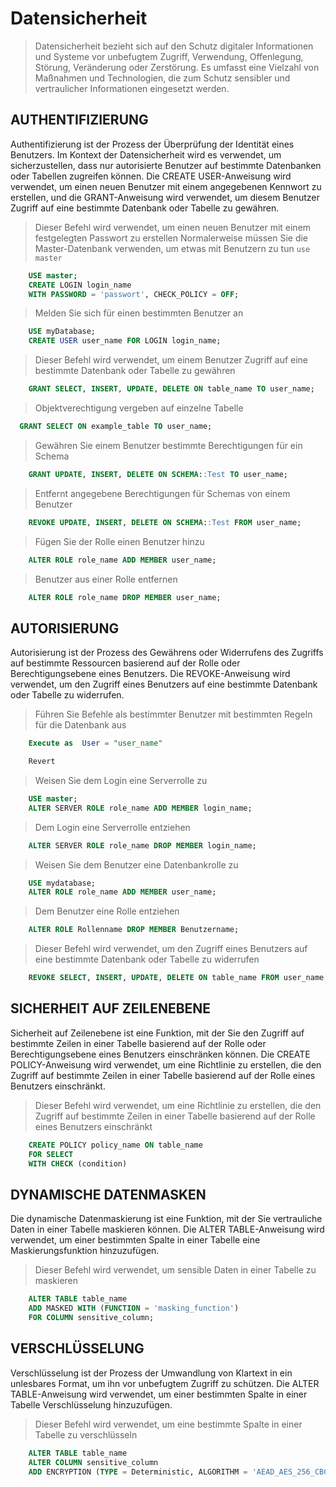 # Datensicherheit
> Datensicherheit bezieht sich auf den Schutz digitaler Informationen und Systeme vor unbefugtem Zugriff, Verwendung, Offenlegung, Störung, Veränderung oder Zerstörung. Es umfasst eine Vielzahl von Maßnahmen und Technologien, die zum Schutz sensibler und vertraulicher Informationen eingesetzt werden.
## AUTHENTIFIZIERUNG
Authentifizierung ist der Prozess der Überprüfung der Identität eines Benutzers. Im Kontext der Datensicherheit wird es verwendet, um sicherzustellen, dass nur autorisierte Benutzer auf bestimmte Datenbanken oder Tabellen zugreifen können. Die CREATE USER-Anweisung wird verwendet, um einen neuen Benutzer mit einem angegebenen Kennwort zu erstellen, und die GRANT-Anweisung wird verwendet, um diesem Benutzer Zugriff auf eine bestimmte Datenbank oder Tabelle zu gewähren.
> Dieser Befehl wird verwendet, um einen neuen Benutzer mit einem festgelegten Passwort zu erstellen
> Normalerweise müssen Sie die Master-Datenbank verwenden, um etwas mit Benutzern zu tun ```use master```
```SQL
    USE master;
    CREATE LOGIN login_name
    WITH PASSWORD = 'passwort', CHECK_POLICY = OFF;
```
> Melden Sie sich für einen bestimmten Benutzer an
```SQL
    USE myDatabase;
    CREATE USER user_name FOR LOGIN login_name;
```
> Dieser Befehl wird verwendet, um einem Benutzer Zugriff auf eine bestimmte Datenbank oder Tabelle zu gewähren
```SQL
    GRANT SELECT, INSERT, UPDATE, DELETE ON table_name TO user_name;
```
> Objektverechtigung vergeben auf einzelne Tabelle
```sql
  GRANT SELECT ON example_table TO user_name;
```
> Gewähren Sie einem Benutzer bestimmte Berechtigungen für ein Schema
```sql
    GRANT UPDATE, INSERT, DELETE ON SCHEMA::Test TO user_name;
```
> Entfernt angegebene Berechtigungen für Schemas von einem Benutzer
```sql
    REVOKE UPDATE, INSERT, DELETE ON SCHEMA::Test FROM user_name;
```
> Fügen Sie der Rolle einen Benutzer hinzu
```sql
    ALTER ROLE role_name ADD MEMBER user_name;
```
> Benutzer aus einer Rolle entfernen
```sql
    ALTER ROLE role_name DROP MEMBER user_name;
```
## AUTORISIERUNG
Autorisierung ist der Prozess des Gewährens oder Widerrufens des Zugriffs auf bestimmte Ressourcen basierend auf der Rolle oder Berechtigungsebene eines Benutzers. Die REVOKE-Anweisung wird verwendet, um den Zugriff eines Benutzers auf eine bestimmte Datenbank oder Tabelle zu widerrufen.
> Führen Sie Befehle als bestimmter Benutzer mit bestimmten Regeln für die Datenbank aus
```sql
    Execute as  User = "user_name"

    Revert
```
> Weisen Sie dem Login eine Serverrolle zu
```sql
    USE master;
    ALTER SERVER ROLE role_name ADD MEMBER login_name;
```
> Dem Login eine Serverrolle entziehen
```SQL
    ALTER SERVER ROLE role_name DROP MEMBER login_name;
```
> Weisen Sie dem Benutzer eine Datenbankrolle zu
```SQL
    USE mydatabase;
    ALTER ROLE role_name ADD MEMBER user_name;
```
> Dem Benutzer eine Rolle entziehen
```SQL
    ALTER ROLE Rollenname DROP MEMBER Benutzername;
```
> Dieser Befehl wird verwendet, um den Zugriff eines Benutzers auf eine bestimmte Datenbank oder Tabelle zu widerrufen
```SQL
    REVOKE SELECT, INSERT, UPDATE, DELETE ON table_name FROM user_name;
```
## SICHERHEIT AUF ZEILENEBENE
Sicherheit auf Zeilenebene ist eine Funktion, mit der Sie den Zugriff auf bestimmte Zeilen in einer Tabelle basierend auf der Rolle oder Berechtigungsebene eines Benutzers einschränken können. Die CREATE POLICY-Anweisung wird verwendet, um eine Richtlinie zu erstellen, die den Zugriff auf bestimmte Zeilen in einer Tabelle basierend auf der Rolle eines Benutzers einschränkt.
> Dieser Befehl wird verwendet, um eine Richtlinie zu erstellen, die den Zugriff auf bestimmte Zeilen in einer Tabelle basierend auf der Rolle eines Benutzers einschränkt
```sql
    CREATE POLICY policy_name ON table_name
    FOR SELECT
    WITH CHECK (condition)
```
## DYNAMISCHE DATENMASKEN
Die dynamische Datenmaskierung ist eine Funktion, mit der Sie vertrauliche Daten in einer Tabelle maskieren können. Die ALTER TABLE-Anweisung wird verwendet, um einer bestimmten Spalte in einer Tabelle eine Maskierungsfunktion hinzuzufügen.
> Dieser Befehl wird verwendet, um sensible Daten in einer Tabelle zu maskieren
```sql
    ALTER TABLE table_name
    ADD MASKED WITH (FUNCTION = 'masking_function')
    FOR COLUMN sensitive_column;
```
## VERSCHLÜSSELUNG
Verschlüsselung ist der Prozess der Umwandlung von Klartext in ein unlesbares Format, um ihn vor unbefugtem Zugriff zu schützen. Die ALTER TABLE-Anweisung wird verwendet, um einer bestimmten Spalte in einer Tabelle Verschlüsselung hinzuzufügen.
> Dieser Befehl wird verwendet, um eine bestimmte Spalte in einer Tabelle zu verschlüsseln
```sql
    ALTER TABLE table_name
    ALTER COLUMN sensitive_column
    ADD ENCRYPTION (TYPE = Deterministic, ALGORITHM = 'AEAD_AES_256_CBC_HMAC_SHA_256');
```